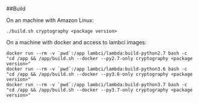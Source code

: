 ##Build

On an machine with Amazon Linux:

`./build.sh cryptography <package version>`

On a machine with docker and access to lambci images:

```
docker run --rm -v `pwd`:/app lambci/lambda:build-python2.7 bash -c "cd /app && /app/build.sh --docker --py2.7-only cryptography <package version>"
docker run --rm -v `pwd`:/app lambci/lambda:build-python3.6 bash -c "cd /app && /app/build.sh --docker --py3.6-only cryptography <package version>"
docker run --rm -v `pwd`:/app lambci/lambda:build-python3.7 bash -c "cd /app && /app/build.sh --docker --py3.7-only cryptography <package version>"
```

